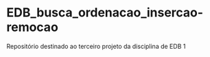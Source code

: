 # EDB_busca_ordenacao_insercao-remocao
Repositório destinado ao terceiro projeto da disciplina de EDB 1
